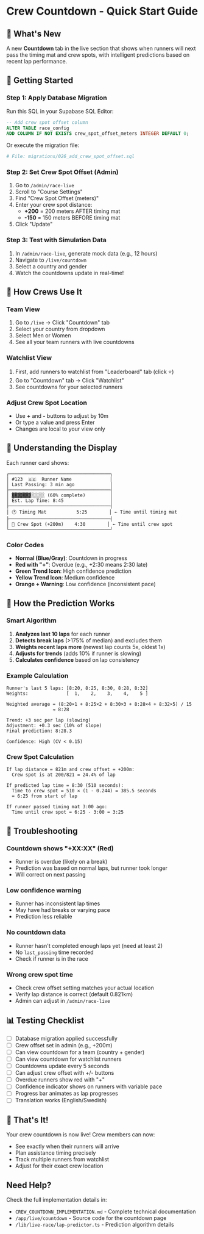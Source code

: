 # Crew Countdown - Quick Start Guide

## 🎯 What's New

A new **Countdown** tab in the live section that shows when runners will next pass the timing mat and crew spots, with intelligent predictions based on recent lap performance.

## 🚀 Getting Started

### Step 1: Apply Database Migration

Run this SQL in your Supabase SQL Editor:

```sql
-- Add crew spot offset column
ALTER TABLE race_config
ADD COLUMN IF NOT EXISTS crew_spot_offset_meters INTEGER DEFAULT 0;
```

Or execute the migration file:

```bash
# File: migrations/026_add_crew_spot_offset.sql
```

### Step 2: Set Crew Spot Offset (Admin)

1. Go to `/admin/race-live`
2. Scroll to "Course Settings"
3. Find "Crew Spot Offset (meters)"
4. Enter your crew spot distance:
   - **+200** = 200 meters AFTER timing mat
   - **-150** = 150 meters BEFORE timing mat
5. Click "Update"

### Step 3: Test with Simulation Data

1. In `/admin/race-live`, generate mock data (e.g., 12 hours)
2. Navigate to `/live/countdown`
3. Select a country and gender
4. Watch the countdowns update in real-time!

## 📱 How Crews Use It

### Team View

1. Go to `/live` → Click "Countdown" tab
2. Select your country from dropdown
3. Select Men or Women
4. See all your team runners with live countdowns

### Watchlist View

1. First, add runners to watchlist from "Leaderboard" tab (click ⭐)
2. Go to "Countdown" tab → Click "Watchlist"
3. See countdowns for your selected runners

### Adjust Crew Spot Location

- Use **+** and **-** buttons to adjust by 10m
- Or type a value and press Enter
- Changes are local to your view only

## 🎨 Understanding the Display

Each runner card shows:

```
┌─────────────────────────────────────┐
│ #123  🇸🇪  Runner Name              │
│ Last Passing: 3 min ago             │
├─────────────────────────────────────┤
│ ▓▓▓▓▓▓▓░░░░░ (60% complete)         │
│ Est. Lap Time: 8:45                 │
├─────────────────────────────────────┤
│ 🕐 Timing Mat           5:25        │ ← Time until timing mat
├─────────────────────────────────────┤
│ 📍 Crew Spot (+200m)    4:30        │ ← Time until crew spot
└─────────────────────────────────────┘
```

### Color Codes

- **Normal (Blue/Gray)**: Countdown in progress
- **Red with "+"**: Overdue (e.g., +2:30 means 2:30 late)
- **Green Trend Icon**: High confidence prediction
- **Yellow Trend Icon**: Medium confidence
- **Orange + Warning**: Low confidence (inconsistent pace)

## 🧠 How the Prediction Works

### Smart Algorithm

1. **Analyzes last 10 laps** for each runner
2. **Detects break laps** (>175% of median) and excludes them
3. **Weights recent laps more** (newest lap counts 5x, oldest 1x)
4. **Adjusts for trends** (adds 10% if runner is slowing)
5. **Calculates confidence** based on lap consistency

### Example Calculation

```
Runner's last 5 laps: [8:20, 8:25, 8:30, 8:28, 8:32]
Weights:              [  1,    2,    3,    4,    5 ]

Weighted average = (8:20×1 + 8:25×2 + 8:30×3 + 8:28×4 + 8:32×5) / 15
                 ≈ 8:28

Trend: +3 sec per lap (slowing)
Adjustment: +0.3 sec (10% of slope)
Final prediction: 8:28.3

Confidence: High (CV < 0.15)
```

### Crew Spot Calculation

```
If lap distance = 821m and crew offset = +200m:
  Crew spot is at 200/821 = 24.4% of lap

If predicted lap time = 8:30 (510 seconds):
  Time to crew spot = 510 × (1 - 0.244) = 385.5 seconds
  = 6:25 from start of lap

If runner passed timing mat 3:00 ago:
  Time until crew spot = 6:25 - 3:00 = 3:25
```

## 🔧 Troubleshooting

### Countdown shows "+XX:XX" (Red)

- Runner is overdue (likely on a break)
- Prediction was based on normal laps, but runner took longer
- Will correct on next passing

### Low confidence warning

- Runner has inconsistent lap times
- May have had breaks or varying pace
- Prediction less reliable

### No countdown data

- Runner hasn't completed enough laps yet (need at least 2)
- No `last_passing` time recorded
- Check if runner is in the race

### Wrong crew spot time

- Check crew offset setting matches your actual location
- Verify lap distance is correct (default 0.821km)
- Admin can adjust in `/admin/race-live`

## 📊 Testing Checklist

- [ ] Database migration applied successfully
- [ ] Crew offset set in admin (e.g., +200m)
- [ ] Can view countdown for a team (country + gender)
- [ ] Can view countdown for watchlist runners
- [ ] Countdowns update every 5 seconds
- [ ] Can adjust crew offset with +/- buttons
- [ ] Overdue runners show red with "+"
- [ ] Confidence indicator shows on runners with variable pace
- [ ] Progress bar animates as lap progresses
- [ ] Translation works (English/Swedish)

## 🎉 That's It!

Your crew countdown is now live! Crew members can now:

- See exactly when their runners will arrive
- Plan assistance timing precisely
- Track multiple runners from watchlist
- Adjust for their exact crew location

## Need Help?

Check the full implementation details in:

- `CREW_COUNTDOWN_IMPLEMENTATION.md` - Complete technical documentation
- `/app/live/countdown` - Source code for the countdown page
- `/lib/live-race/lap-predictor.ts` - Prediction algorithm details
